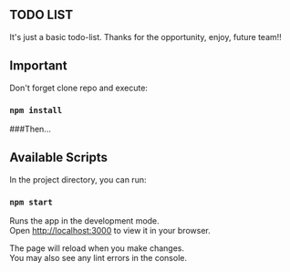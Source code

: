 ## TODO LIST 
 It's just a basic todo-list. Thanks for the opportunity, enjoy, future team!!
 
## Important

Don't forget clone repo and execute:

### `npm install`

###Then...

## Available Scripts

In the project directory, you can run:

### `npm start`

Runs the app in the development mode.\
Open [http://localhost:3000](http://localhost:3000) to view it in your browser.

The page will reload when you make changes.\
You may also see any lint errors in the console.


